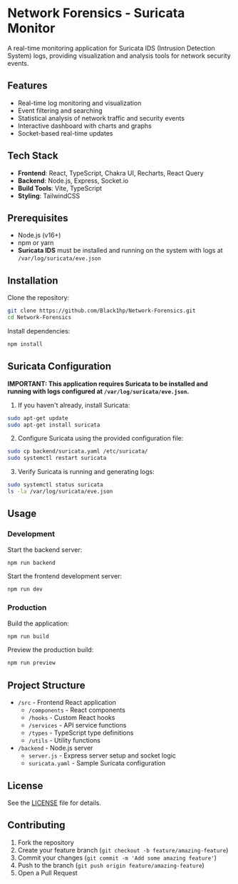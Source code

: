 # Network Forensics - Suricata Monitor

A real-time monitoring application for Suricata IDS (Intrusion Detection System) logs, providing visualization and analysis tools for network security events.

## Features

- Real-time log monitoring and visualization
- Event filtering and searching
- Statistical analysis of network traffic and security events
- Interactive dashboard with charts and graphs
- Socket-based real-time updates

## Tech Stack

- **Frontend**: React, TypeScript, Chakra UI, Recharts, React Query
- **Backend**: Node.js, Express, Socket.io
- **Build Tools**: Vite, TypeScript
- **Styling**: TailwindCSS

## Prerequisites

- Node.js (v16+)
- npm or yarn
- **Suricata IDS** must be installed and running on the system with logs at `/var/log/suricata/eve.json`

## Installation

Clone the repository:
```bash
git clone https://github.com/Black1hp/Network-Forensics.git
cd Network-Forensics
```

Install dependencies:
```bash
npm install
```

## Suricata Configuration

**IMPORTANT: This application requires Suricata to be installed and running with logs configured at `/var/log/suricata/eve.json`.**

1. If you haven't already, install Suricata:
```bash
sudo apt-get update
sudo apt-get install suricata
```

2. Configure Suricata using the provided configuration file:
```bash
sudo cp backend/suricata.yaml /etc/suricata/
sudo systemctl restart suricata
```

3. Verify Suricata is running and generating logs:
```bash
sudo systemctl status suricata
ls -la /var/log/suricata/eve.json
```

## Usage

### Development

Start the backend server:
```bash
npm run backend
```

Start the frontend development server:
```bash
npm run dev
```

### Production

Build the application:
```bash
npm run build
```

Preview the production build:
```bash
npm run preview
```

## Project Structure

- `/src` - Frontend React application
  - `/components` - React components
  - `/hooks` - Custom React hooks
  - `/services` - API service functions
  - `/types` - TypeScript type definitions
  - `/utils` - Utility functions
- `/backend` - Node.js server
  - `server.js` - Express server setup and socket logic
  - `suricata.yaml` - Sample Suricata configuration

## License

See the [LICENSE](LICENSE) file for details.

## Contributing

1. Fork the repository
2. Create your feature branch (`git checkout -b feature/amazing-feature`)
3. Commit your changes (`git commit -m 'Add some amazing feature'`)
4. Push to the branch (`git push origin feature/amazing-feature`)
5. Open a Pull Request
